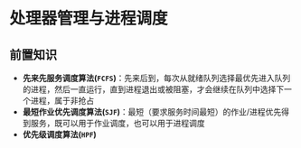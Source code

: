 # 处理器管理与进程调度
## 前置知识
- **先来先服务调度算法(`FCFS`)**：先来后到，每次从就绪队列选择最优先进入队列的进程，然后一直运行，直到进程退出或被阻塞，才会继续在队列中选择下一个进程，属于非抢占
- **最短作业优先调度算法(`SJF`)**：最短（要求服务时间最短）的作业/进程优先得到服务，既可以用于作业调度，也可以用于进程调度
- **优先级调度算法(`HPF`)**
